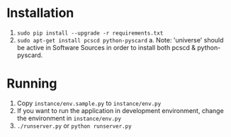 Installation
=======
1. `sudo pip install --upgrade -r requirements.txt`
2. `sudo apt-get install pcscd python-pyscard`
    a. Note: 'universe' should be active in Software Sources in order to install both pcscd & python-pyscard.

Running
=====
1. Copy `instance/env.sample.py` to `instance/env.py`
2. If you want to run the application in development environment, change the environment in `instance/env.py`
2. `./runserver.py` or `python runserver.py`